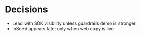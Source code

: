 # Decisions
- Lead with SDK visibility unless guardrails demo is stronger.
- InSeed appears late; only when web copy is live.
